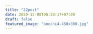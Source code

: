 ```yaml
---
title: "22post"
date: 2020-12-08T05:30:17+07:00
draft: false
featured_image: "bocchi4-450x300.jpg"
---
```


